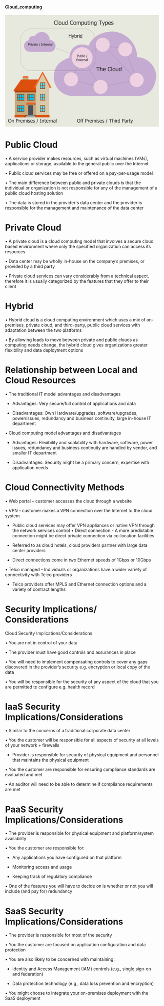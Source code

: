  #### Cloud_computing
![Computer-Networks-Cloud-Computing-Diagrams-Cloud-Computing-Types.png](./Computer-Networks-Cloud-Computing-Diagrams-Cloud-Computing-Types.png)
# Public Cloud 

• A service provider makes resources, such as virtual machines (VMs), applications or storage, available to the general public over the Internet 

• Public cloud services may be free or offered on a pay-per-usage model 

• The main difference between public and private clouds is that the individual or organization is not responsible for any of the management of a public cloud hosting solution 

• The data is stored in the provider's data center and the provider is responsible for the management and maintenance of the data center

# Private Cloud 

• A private cloud is a cloud computing model that involves a secure cloud based environment where only the specified organization can access its resources 

• Data center may be wholly in-house on the company’s premises, or provided by a third party 

• Private cloud services can vary considerably from a technical aspect, therefore it is usually categorized by the features that they offer to their client

# Hybrid 

• Hybrid cloud is a cloud computing environment which uses a mix of on-premises, private cloud, and third-party, public cloud services with adaptation between the two platforms 

• By allowing loads to move between private and public clouds as computing needs change, the hybrid cloud gives organizations greater flexibility and data deployment options

# Relationship between Local and Cloud Resources 

• The traditional IT model advantages and disadvantages 
  
  - Advantages: Very secure/full control of applications and data 
  
  - Disadvantages: Own Hardware/upgrades, software/upgrades, power/issues, redundancy and business continuity, large in-house IT department 

• Cloud computing model advantages and disadvantages 

  - Advantages: Flexibility and scalability with hardware, software, power issues, redundancy and business continuity are handled by vendor, and smaller IT department 
  
  - Disadvantages: Security might be a primary concern, expertise with application needs

#  Cloud Connectivity Methods 

• Web portal – customer accesses the cloud through a website 

• VPN – customer makes a VPN connection over the Internet to the cloud system 
  
  - Public cloud services may offer VPN appliances or native VPN through the network services control • Direct connection - A more predictable connection might be direct private connection via co-location facilities 
  
  - Referred to as cloud hotels, cloud providers partner with large data center providers 
 
  - Direct connections come in two Ethernet speeds of 1Gbps or 10Gbps 
 
• Telco managed – Individuals or organizations have a wider variety of connectivity with Telco providers 
 
  - Telco providers offer MPLS and Ethernet connection options and a variety of contract lengths

# Security Implications/ Considerations

Cloud Security Implications/Considerations 

• You are not in control of your data 

• The provider must have good controls and assurances in place 

• You will need to implement compensating controls to cover any gaps discovered in the provider’s security e.g. encryption or local copy of the data

• You will be responsible for the security of any aspect of the cloud that you are permitted to configure e.g. health record

# IaaS Security Implications/Considerations 

• Similar to the concerns of a traditional corporate data center 

• You the customer will be responsible for all aspects of security at all levels of your network + firewalls

  - Provider is responsible for security of physical equipment and personnel that maintains the physical equipment 

• You the customer are responsible for ensuring compliance standards are evaluated and met 

• An auditor will need to be able to determine if compliance requirements are met

# PaaS Security Implications/Considerations 

• The provider is responsible for physical equipment and platform/system availability 

• You the customer are responsible for: 
  
  - Any applications you have configured on that platform 
  
  - Monitoring access and usage 
  
  - Keeping track of regulatory compliance 

• One of the features you will have to decide on is whether or not you will include (and pay for) redundancy

# SaaS Security Implications/Considerations 

• The provider is responsible for most of the security 

• You the customer are focused on application configuration and data protection 

• You are also likely to be concerned with maintaining: 
  
  - Identity and Access Management (IAM) controls (e.g., single sign-on and federation) 
  
  - Data protection technology (e.g., data loss prevention and encryption) 

• You might choose to integrate your on-premises deployment with the SaaS deployment

